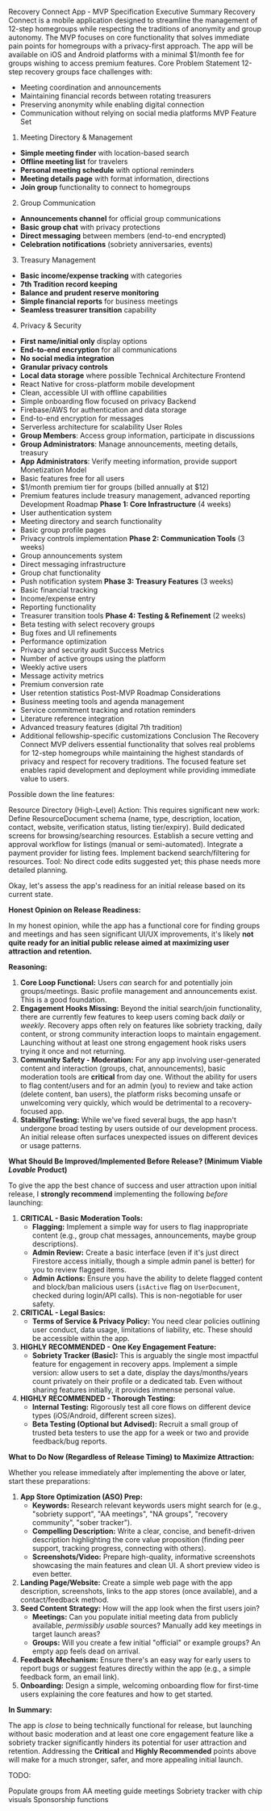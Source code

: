 Recovery Connect App - MVP Specification
Executive Summary
Recovery Connect is a mobile application designed to streamline the management of 12-step homegroups while respecting the traditions of anonymity and group autonomy. The MVP focuses on core functionality that solves immediate pain points for homegroups with a privacy-first approach. The app will be available on iOS and Android platforms with a minimal $1/month fee for groups wishing to access premium features.
Core Problem Statement
12-step recovery groups face challenges with:

- Meeting coordination and announcements
- Maintaining financial records between rotating treasurers
- Preserving anonymity while enabling digital connection
- Communication without relying on social media platforms
  MVP Feature Set

1. Meeting Directory & Management

- **Simple meeting finder** with location-based search
- **Offline meeting list** for travelers
- **Personal meeting schedule** with optional reminders
- **Meeting details page** with format information, directions
- **Join group** functionality to connect to homegroups

2. Group Communication

- **Announcements channel** for official group communications
- **Basic group chat** with privacy protections
- **Direct messaging** between members (end-to-end encrypted)
- **Celebration notifications** (sobriety anniversaries, events)

3. Treasury Management

- **Basic income/expense tracking** with categories
- **7th Tradition record keeping**
- **Balance and prudent reserve monitoring**
- **Simple financial reports** for business meetings
- **Seamless treasurer transition** capability

4. Privacy & Security

- **First name/initial only** display options
- **End-to-end encryption** for all communications
- **No social media integration**
- **Granular privacy controls**
- **Local data storage** where possible
  Technical Architecture
  Frontend
- React Native for cross-platform mobile development
- Clean, accessible UI with offline capabilities
- Simple onboarding flow focused on privacy
  Backend
- Firebase/AWS for authentication and data storage
- End-to-end encryption for messages
- Serverless architecture for scalability
  User Roles
- **Group Members**: Access group information, participate in discussions
- **Group Administrators**: Manage announcements, meeting details, treasury
- **App Administrators**: Verify meeting information, provide support
  Monetization Model
- Basic features free for all users
- $1/month premium tier for groups (billed annually at $12)
- Premium features include treasury management, advanced reporting
  Development Roadmap
  **Phase 1: Core Infrastructure** (4 weeks)
- User authentication system
- Meeting directory and search functionality
- Basic group profile pages
- Privacy controls implementation
  **Phase 2: Communication Tools** (3 weeks)
- Group announcements system
- Direct messaging infrastructure
- Group chat functionality
- Push notification system
  **Phase 3: Treasury Features** (3 weeks)
- Basic financial tracking
- Income/expense entry
- Reporting functionality
- Treasurer transition tools
  **Phase 4: Testing & Refinement** (2 weeks)
- Beta testing with select recovery groups
- Bug fixes and UI refinements
- Performance optimization
- Privacy and security audit
  Success Metrics
- Number of active groups using the platform
- Weekly active users
- Message activity metrics
- Premium conversion rate
- User retention statistics
  Post-MVP Roadmap Considerations
- Business meeting tools and agenda management
- Service commitment tracking and rotation reminders
- Literature reference integration
- Advanced treasury features (digital 7th tradition)
- Additional fellowship-specific customizations
  Conclusion
  The Recovery Connect MVP delivers essential functionality that solves real problems for 12-step homegroups while maintaining the highest standards of privacy and respect for recovery traditions. The focused feature set enables rapid development and deployment while providing immediate value to users.

Possible down the line features:

Resource Directory (High-Level)
Action: This requires significant new work:
Define ResourceDocument schema (name, type, description, location, contact, website, verification status, listing tier/expiry).
Build dedicated screens for browsing/searching resources.
Establish a secure vetting and approval workflow for listings (manual or semi-automated).
Integrate a payment provider for listing fees.
Implement backend search/filtering for resources.
Tool: No direct code edits suggested yet; this phase needs more detailed planning.

Okay, let's assess the app's readiness for an initial release based on its current state.

**Honest Opinion on Release Readiness:**

In my honest opinion, while the app has a functional core for finding groups and meetings and has seen significant UI/UX improvements, it's likely **not quite ready for an initial public release aimed at maximizing user attraction and retention.**

**Reasoning:**

1.  **Core Loop Functional:** Users _can_ search for and potentially join groups/meetings. Basic profile management and announcements exist. This is a good foundation.
2.  **Engagement Hooks Missing:** Beyond the initial search/join functionality, there are currently few features to keep users coming back _daily_ or _weekly_. Recovery apps often rely on features like sobriety tracking, daily content, or strong community interaction loops to maintain engagement. Launching without at least one strong engagement hook risks users trying it once and not returning.
3.  **Community Safety - Moderation:** For any app involving user-generated content and interaction (groups, chat, announcements), basic moderation tools are **critical** from day one. Without the ability for users to flag content/users and for an admin (you) to review and take action (delete content, ban users), the platform risks becoming unsafe or unwelcoming very quickly, which would be detrimental to a recovery-focused app.
4.  **Stability/Testing:** While we've fixed several bugs, the app hasn't undergone broad testing by users outside of our development process. An initial release often surfaces unexpected issues on different devices or usage patterns.

**What Should Be Improved/Implemented Before Release? (Minimum Viable _Lovable_ Product)**

To give the app the best chance of success and user attraction upon initial release, I **strongly recommend** implementing the following _before_ launching:

1.  **CRITICAL - Basic Moderation Tools:**
    - **Flagging:** Implement a simple way for users to flag inappropriate content (e.g., group chat messages, announcements, maybe group descriptions).
    - **Admin Review:** Create a basic interface (even if it's just direct Firestore access initially, though a simple admin panel is better) for you to review flagged items.
    - **Admin Actions:** Ensure you have the ability to delete flagged content and block/ban malicious users (`isActive` flag on `UserDocument`, checked during login/API calls). This is non-negotiable for user safety.
2.  **CRITICAL - Legal Basics:**
    - **Terms of Service & Privacy Policy:** You need clear policies outlining user conduct, data usage, limitations of liability, etc. These should be accessible within the app.
3.  **HIGHLY RECOMMENDED - One Key Engagement Feature:**
    - **Sobriety Tracker (Basic):** This is arguably the single most impactful feature for engagement in recovery apps. Implement a simple version: allow users to set a date, display the days/months/years count privately on their profile or a dedicated tab. Even without sharing features initially, it provides immense personal value.
4.  **HIGHLY RECOMMENDED - Thorough Testing:**
    - **Internal Testing:** Rigorously test all core flows on different device types (iOS/Android, different screen sizes).
    - **Beta Testing (Optional but Advised):** Recruit a small group of trusted beta testers to use the app for a week or two and provide feedback/bug reports.

**What to Do Now (Regardless of Release Timing) to Maximize Attraction:**

Whether you release immediately after implementing the above or later, start these preparations:

1.  **App Store Optimization (ASO) Prep:**
    - **Keywords:** Research relevant keywords users might search for (e.g., "sobriety support", "AA meetings", "NA groups", "recovery community", "sober tracker").
    - **Compelling Description:** Write a clear, concise, and benefit-driven description highlighting the core value proposition (finding peer support, tracking progress, connecting with others).
    - **Screenshots/Video:** Prepare high-quality, informative screenshots showcasing the main features and clean UI. A short preview video is even better.
2.  **Landing Page/Website:** Create a simple web page with the app description, screenshots, links to the app stores (once available), and a contact/feedback method.
3.  **Seed Content Strategy:** How will the app look when the first users join?
    - **Meetings:** Can you populate initial meeting data from publicly available, _permissibly usable_ sources? Manually add key meetings in target launch areas?
    - **Groups:** Will you create a few initial "official" or example groups? An empty app feels dead on arrival.
4.  **Feedback Mechanism:** Ensure there's an easy way for early users to report bugs or suggest features directly within the app (e.g., a simple feedback form, an email link).
5.  **Onboarding:** Design a simple, welcoming onboarding flow for first-time users explaining the core features and how to get started.

**In Summary:**

The app is _close_ to being technically functional for release, but launching without basic moderation and at least one core engagement feature like a sobriety tracker significantly hinders its potential for user attraction and retention. Addressing the **Critical** and **Highly Recommended** points above will make for a much stronger, safer, and more appealing initial launch.

TODO:

Populate groups from AA meeting guide meetings
Sobriety tracker with chip visuals
Sponsorship functions
